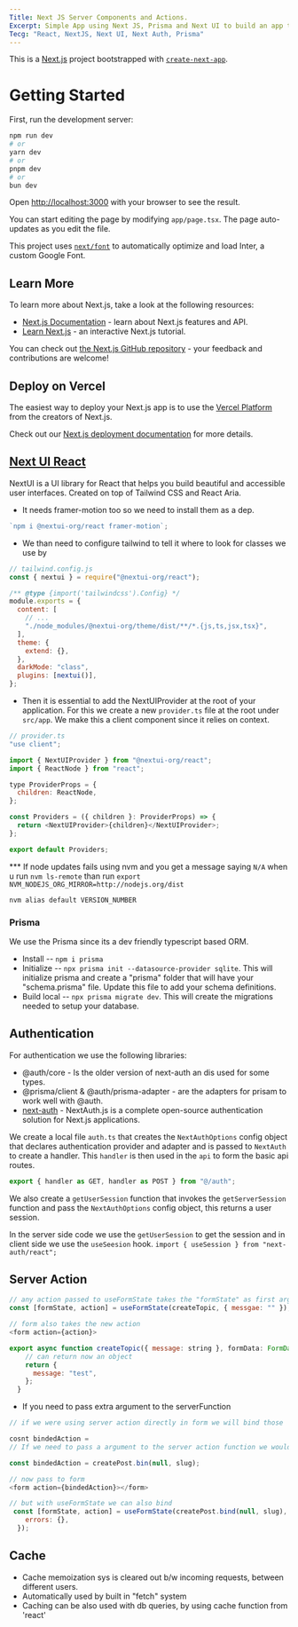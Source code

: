 ```yaml
---
Title: Next JS Server Components and Actions.
Excerpt: Simple App using Next JS, Prisma and Next UI to build an app to learn Next JS and Server Components.
Tecg: "React, NextJS, Next UI, Next Auth, Prisma"
---
```


This is a [Next.js](https://nextjs.org/) project bootstrapped with [`create-next-app`](https://github.com/vercel/next.js/tree/canary/packages/create-next-app).

# Getting Started

First, run the development server:

```bash
npm run dev
# or
yarn dev
# or
pnpm dev
# or
bun dev
```

Open [http://localhost:3000](http://localhost:3000) with your browser to see the result.

You can start editing the page by modifying `app/page.tsx`. The page auto-updates as you edit the file.

This project uses [`next/font`](https://nextjs.org/docs/basic-features/font-optimization) to automatically optimize and load Inter, a custom Google Font.

## Learn More

To learn more about Next.js, take a look at the following resources:

- [Next.js Documentation](https://nextjs.org/docs) - learn about Next.js features and API.
- [Learn Next.js](https://nextjs.org/learn) - an interactive Next.js tutorial.

You can check out [the Next.js GitHub repository](https://github.com/vercel/next.js/) - your feedback and contributions are welcome!

## Deploy on Vercel

The easiest way to deploy your Next.js app is to use the [Vercel Platform](https://vercel.com/new?utm_medium=default-template&filter=next.js&utm_source=create-next-app&utm_campaign=create-next-app-readme) from the creators of Next.js.

Check out our [Next.js deployment documentation](https://nextjs.org/docs/deployment) for more details.

## [Next UI React](https://nextui.org/)

NextUI is a UI library for React that helps you build beautiful and accessible user interfaces. Created on top of Tailwind CSS and React Aria.

- It needs framer-motion too so we need to install them as a dep.

```js
`npm i @nextui-org/react framer-motion`;
```

- We than need to configure tailwind to tell it where to look for classes we use by

```js
// tailwind.config.js
const { nextui } = require("@nextui-org/react");

/** @type {import('tailwindcss').Config} */
module.exports = {
  content: [
    // ...
    "./node_modules/@nextui-org/theme/dist/**/*.{js,ts,jsx,tsx}",
  ],
  theme: {
    extend: {},
  },
  darkMode: "class",
  plugins: [nextui()],
};
```

- Then it is essential to add the NextUIProvider at the root of your application. For this we create a new `provider.ts` file at the root under `src/app`. We make this a client component since it relies on context.

```js
// provider.ts
"use client";

import { NextUIProvider } from "@nextui-org/react";
import { ReactNode } from "react";

type ProviderProps = {
  children: ReactNode,
};

const Providers = ({ children }: ProviderProps) => {
  return <NextUIProvider>{children}</NextUIProvider>;
};

export default Providers;
```

\*\*\* If node updates fails using nvm and you get a message saying `N/A` when u run `nvm ls-remote` than
run `export NVM_NODEJS_ORG_MIRROR=http://nodejs.org/dist`

`nvm alias default VERSION_NUMBER`

### Prisma

We use the Prisma since its a dev friendly typescript based ORM.

- Install -- `npm i prisma`
- Initialize -- `npx prisma init --datasource-provider sqlite`. This will initialize prisma and create a "prisma" folder that will have your "schema.prisma" file. Update this file to add your schema definitions.
- Build local -- `npx prisma migrate dev`. This will create the migrations needed to setup your database.

## Authentication

For authentication we use the following libraries:

- @auth/core - Is the older version of next-auth an dis used for some types.
- @prisma/client & @auth/prisma-adapter - are the adapters for prisam to work well with @auth.
- [next-auth](https://next-auth.js.org/) - NextAuth.js is a complete open-source authentication solution for Next.js applications.

We create a local file `auth.ts` that creates the `NextAuthOptions` config object that declares authentication provider and adapter and is passed to `NextAuth` to create a handler. This `handler` is then used in the `api` to form the basic api routes.

```js
export { handler as GET, handler as POST } from "@/auth";
```

We also create a `getUserSession` function that invokes the `getServerSession` function and pass the `NextAuthOptions` config object, this returns a user session.

In the server side code we use the `getUserSession` to get the session and in client side we use the `useSeesion` hook.
`import { useSession } from "next-auth/react";`

## Server Action

```js
// any action passed to useFormState takes the "formState" as first argument and formDtata as second
const [formState, action] = useFormState(createTopic, { messgae: "" });

// form also takes the new action
<form action={action}>

export async function createTopic({ message: string }, formData: FormData) {
    // can return now an object
    return {
      message: "test",
    };
  }
```

- If you need to pass extra argument to the serverFunction

```js
// if we were using server action directly in form we will bind those

cosnt bindedAction =
// If we need to pass a argument to the server action function we would use bind

const bindedAction = createPost.bin(null, slug);

// now pass to form
<form action={bindedAction}></form>

// but with useFormState we can also bind
 const [formState, action] = useFormState(createPost.bind(null, slug), {
    errors: {},
  });
```

## Cache

- Cache memoization sys is cleared out b/w incoming requests, between different users.
- Automatically used by built in "fetch" system
- Caching can be also used with db queries, by using cache function from 'react'
